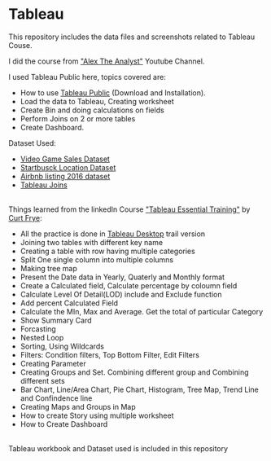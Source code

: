 # Tableau

This repository includes the data files and screenshots related to Tableau Couse.

I did the course from ["Alex The Analyst"](https://www.youtube.com/watch?v=6xv1KvCMF1Q&list=PLUaB-1hjhk8FE_XZ87vPPSfHqb6OcM0cF&index=28) Youtube Channel.

I used Tableau Public here, topics covered are:
- How to use [Tableau Public](https://www.tableau.com/products/public/download) (Download and Installation).
- Load the data to Tableau, Creating worksheet
- Create Bin and doing calculations on fields
- Perform Joins on 2 or more tables
- Create Dashboard.</br>

Dataset Used:
- [Video Game Sales Dataset](https://www.kaggle.com/datasets/gregorut/videogamesales?resource=download)
- [Startbusck Location Dataset](https://www.kaggle.com/datasets/starbucks/store-locations)
- [Airbnb listing 2016 dataset](https://www.kaggle.com/datasets/alexanderfreberg/airbnb-listings-2016-dataset)
- [Tableau Joins](https://github.com/AlexTheAnalyst/PortfolioProjects/blob/main/Tableau%20Joins%20File.xlsx)</br></br>

Things learned from the linkedIn Course ["Tableau Essential Training"](https://www.linkedin.com/learning/tableau-essential-training-22386688/apply-the-power-of-tableau-2023-to-your-data) by [Curt Frye](https://www.linkedin.com/in/curtisfrye/?trk=lil_instructor):
- All the practice is done in [Tableau Desktop](https://www.tableau.com/en-gb/trial/tableau-software) trail version
- Joining two tables with different key name
- Creating a table with row having multiple categories
- Split One single column into multiple columns
- Making tree map
- Present the Date data in Yearly, Quaterly and Monthly format
- Create a Calculated field, Calculate percentage by coloumn field
- Calculate Level Of Detail(LOD) include and Exclude function
- Add percent Calculated Field
- Calculate the MIn, Max and Average. Get the total of particular Category
- Show Summary Card
- Forcasting
- Nested Loop
- Sorting, Using Wildcards
- Filters: Condition filters, Top Bottom Filter, Edit Filters
- Creating Parameter
- Creating Groups and Set. Combining different group and Combining different sets
- Bar Chart, Line/Area Chart, Pie Chart, Histogram, Tree Map, Trend Line and Confindence line
- Creating Maps and Groups in Map
- How to create Story using multiple worksheet
- How to Create Dashboard</br></br>

Tableau workbook and Dataset used is included in this repository



